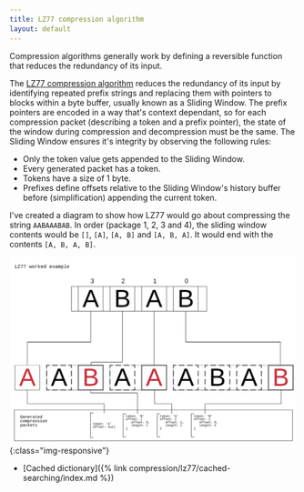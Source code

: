 ```yaml
---
title: LZ77 compression algorithm
layout: default
---
```

Compression algorithms generally work by defining a reversible function that reduces the redundancy of its input.


The [LZ77 compression algorithm](https://en.wikipedia.org/wiki/LZ77_and_LZ78) reduces the redundancy of its input by identifying repeated prefix strings and replacing them with pointers to blocks within a byte buffer, usually known as a Sliding Window. The prefix pointers are encoded in a way that's context dependant, so for each compression packet (describing a token and a prefix pointer), the state of the window during compression and decompression must be the same. The Sliding Window ensures it's integrity by observing the following rules:

- Only the token value gets appended to the Sliding Window.
- Every generated packet has a token.
- Tokens have a size of 1 byte.
- Prefixes define offsets relative to the Sliding Window's history buffer before (simplification) appending the current token.

I've created a diagram to show how LZ77 would go about compressing the string `AABAAABAB`. In order (package 1, 2, 3 and 4), the sliding window contents would be `[]`, `[A]`, `[A, B]` and `[A, B, A]`. It would end with the contents `[A, B, A, B]`.


![A diagram showing that the string `AABAAABAB` compresses to `ABAA`](/images/lz7.svg){:class="img-responsive"}


- [Cached dictionary]({% link compression/lz77/cached-searching/index.md %})
